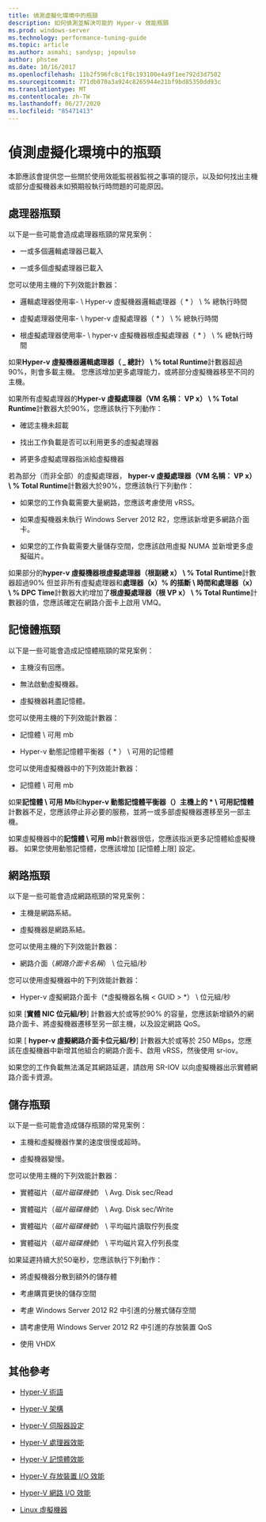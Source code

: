 ```yaml
---
title: 偵測虛擬化環境中的瓶頸
description: 如何偵測並解決可能的 Hyper-v 效能瓶頸
ms.prod: windows-server
ms.technology: performance-tuning-guide
ms.topic: article
ms.author: asmahi; sandysp; jopoulso
author: phstee
ms.date: 10/16/2017
ms.openlocfilehash: 11b2f596fc8c1f8c193100e4a9f1ee792d3d7502
ms.sourcegitcommit: 771db070a3a924c8265944e21bf9bd85350dd93c
ms.translationtype: MT
ms.contentlocale: zh-TW
ms.lasthandoff: 06/27/2020
ms.locfileid: "85471413"
---
```

# <a name="detecting-bottlenecks-in-a-virtualized-environment"></a>偵測虛擬化環境中的瓶頸

本節應該會提供您一些關於使用效能監視器監視之事項的提示，以及如何找出主機或部分虛擬機器未如預期般執行時問題的可能原因。

## <a name="processor-bottlenecks"></a>處理器瓶頸

以下是一些可能會造成處理器瓶頸的常見案例：

-   一或多個邏輯處理器已載入

-   一或多個虛擬處理器已載入

您可以使用主機的下列效能計數器：

-   邏輯處理器使用率- \\ Hyper-v 虛擬機器邏輯處理器（ \* ） \\ % 總執行時間

-   虛擬處理器使用率- \\ hyper-v 虛擬處理器（ \* ） \\ % 總執行時間

-   根虛擬處理器使用率- \\ hyper-v 虛擬機器根虛擬處理器（ \* ） \\ % 總執行時間

如果**Hyper-v 虛擬機器邏輯處理器（ \_ 總計） \\ % total Runtime**計數器超過90%，則會多載主機。 您應該增加更多處理能力，或將部分虛擬機器移至不同的主機。

如果所有虛擬處理器的**Hyper-v 虛擬處理器（VM 名稱： VP x） \\ % Total Runtime**計數器大於90%，您應該執行下列動作：

-   確認主機未超載

-   找出工作負載是否可以利用更多的虛擬處理器

-   將更多虛擬處理器指派給虛擬機器

若為部分（而非全部）的虛擬處理器， **hyper-v 虛擬處理器（VM 名稱： VP x） \\ % Total Runtime**計數器大於90%，您應該執行下列動作：

-   如果您的工作負載需要大量網路，您應該考慮使用 vRSS。

-   如果虛擬機器未執行 Windows Server 2012 R2，您應該新增更多網路介面卡。

-   如果您的工作負載需要大量儲存空間，您應該啟用虛擬 NUMA 並新增更多虛擬磁片。

如果部分的**hyper-v 虛擬機器根虛擬處理器（根副總 x） \\ % Total Runtime**計數器超過90% 但並非所有虛擬處理器和**處理器（x）% 的插斷 \\ 時間和處理器（x） \\ % DPC Time**計數器大約增加了**根虛擬處理器（根 VP x） \\ % Total Runtime**計數器的值，您應該確定在網路介面卡上啟用 VMQ。

## <a name="memory-bottlenecks"></a>記憶體瓶頸

以下是一些可能會造成記憶體瓶頸的常見案例：

-   主機沒有回應。

-   無法啟動虛擬機器。

-   虛擬機器耗盡記憶體。

您可以使用主機的下列效能計數器：

-   記憶體 \\ 可用 mb

-   Hyper-v 動態記憶體平衡器（ \* ） \\ 可用的記憶體

您可以使用虛擬機器中的下列效能計數器：

-   記憶體 \\ 可用 mb

如果**記憶體 \\ 可用 Mb**和**hyper-v 動態記憶體平衡器（）主機上的 \* \\ 可用記憶體**計數器不足，您應該停止非必要的服務，並將一或多部虛擬機器遷移至另一部主機。

如果虛擬機器中的**記憶體 \\ 可用 mb**計數器很低，您應該指派更多記憶體給虛擬機器。 如果您使用動態記憶體，您應該增加 [記憶體上限] 設定。

## <a name="network-bottlenecks"></a>網路瓶頸

以下是一些可能會造成網路瓶頸的常見案例：

-   主機是網路系結。

-   虛擬機器是網路系結。

您可以使用主機的下列效能計數器：

-   網路介面（*網路介面卡名稱*） \\ 位元組/秒

您可以使用虛擬機器中的下列效能計數器：

-   Hyper-v 虛擬網路介面卡（*虛擬機器名稱 &lt; GUID &gt; *） \\ 位元組/秒

如果 [**實體 NIC 位元組/秒**] 計數器大於或等於90% 的容量，您應該新增額外的網路介面卡、將虛擬機器遷移至另一部主機，以及設定網路 QoS。

如果 [ **hyper-v 虛擬網路介面卡位元組/秒**] 計數器大於或等於 250 MBps，您應該在虛擬機器中新增其他組合的網路介面卡、啟用 vRSS，然後使用 sr-iov。

如果您的工作負載無法滿足其網路延遲，請啟用 SR-IOV 以向虛擬機器出示實體網路介面卡資源。

## <a name="storage-bottlenecks"></a>儲存瓶頸

以下是一些可能會造成儲存瓶頸的常見案例：

-   主機和虛擬機器作業的速度很慢或超時。

-   虛擬機器變慢。

您可以使用主機的下列效能計數器：

-   實體磁片（*磁片磁碟機號*） \\ Avg. Disk sec/Read

-   實體磁片（*磁片磁碟機號*） \\ Avg. Disk sec/Write

-   實體磁片（*磁片磁碟機號*） \\ 平均磁片讀取佇列長度

-   實體磁片（*磁片磁碟機號*） \\ 平均磁片寫入佇列長度

如果延遲持續大於50毫秒，您應該執行下列動作：

-   將虛擬機器分散到額外的儲存體

-   考慮購買更快的儲存空間

-   考慮 Windows Server 2012 R2 中引進的分層式儲存空間

-   請考慮使用 Windows Server 2012 R2 中引進的存放裝置 QoS

-   使用 VHDX

## <a name="additional-references"></a>其他參考

-   [Hyper-V 術語](terminology.md)

-   [Hyper-V 架構](architecture.md)

-   [Hyper-V 伺服器設定](configuration.md)

-   [Hyper-V 處理器效能](processor-performance.md)

-   [Hyper-V 記憶體效能](memory-performance.md)

-   [Hyper-V 存放裝置 I/O 效能](storage-io-performance.md)

-   [Hyper-V 網路 I/O 效能](network-io-performance.md)

-   [Linux 虛擬機器](linux-virtual-machine-considerations.md)

